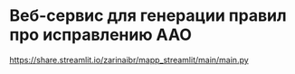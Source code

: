 # Веб-сервис для генерации правил про исправлению ААО
https://share.streamlit.io/zarinaibr/mapp_streamlit/main/main.py
